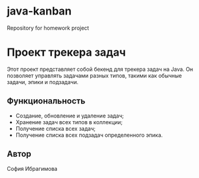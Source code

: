 # java-kanban
Repository for homework project

# Проект трекера задач

Этот проект представляет собой бекенд для трекера задач на Java. Он позволяет управлять задачами разных типов, такими как обычные задачи, эпики и подзадачи.

## Функциональность

- Создание, обновление и удаление задач;
- Хранение задач всех типов в коллекции;
- Получение списка всех задач;
- Получение списка всех подзадач определенного эпика.

## Автор

Cофия Ибрагимова 
